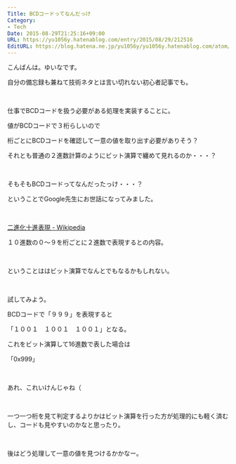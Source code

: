 ```yaml
---
Title: BCDコードってなんだっけ
Category:
- Tech
Date: 2015-08-29T21:25:16+09:00
URL: https://yu1056y.hatenablog.com/entry/2015/08/29/212516
EditURL: https://blog.hatena.ne.jp/yu1056y/yu1056y.hatenablog.com/atom/entry/6653458415119438139
---
```


<p>こんばんは。ゆいなです。</p>
<p>自分の備忘録も兼ねて技術ネタとは言い切れない初心者記事でも。</p>
<p> </p>
<p>仕事でBCDコードを扱う必要がある処理を実装することに。</p>
<p>値がBCDコードで３桁らしいので</p>
<p>桁ごとにBCDコードを確認して一意の値を取り出す必要がありそう？</p>
<p>それとも普通の２進数計算のようにビット演算で纏めて見れるのか・・・？</p>
<p> </p>
<p>そもそもBCDコードってなんだったっけ・・・？</p>
<p>ということでGoogle先生にお世話になってみました。</p>
<p> </p>
<p><a href="https://ja.wikipedia.org/wiki/二進化十進表現">二進化十進表現 - Wikipedia</a></p>
<p>１０進数の０〜９を桁ごとに２進数で表現するとの内容。</p>
<p> </p>
<p>ということははビット演算でなんとでもなるかもしれない。</p>
<p> </p>
<p>試してみよう。</p>
<p>BCDコードで「９９９」を表現すると</p>
<p>「１００１　１００１　１００１」となる。</p>
<p>これをビット演算して16進数で表した場合は</p>
<p>「0x999」</p>
<p> </p>
<p>あれ、これいけんじゃね（</p>
<p> </p>
<p>一つ一つ桁を見て判定するよりかはビット演算を行った方が処理的にも軽く済むし、コードも見やすいのかなと思ったり。</p>
<p> </p>
<p>後はどう処理して一意の値を見つけるかかなー。</p>
<p> </p>
<p> </p>
